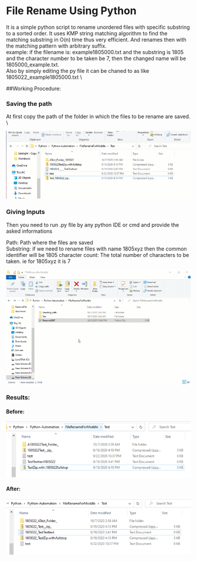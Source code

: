 # File Rename Using Python

It is a simple python script to rename unordered files with specific substring to a sorted order.
It uses KMP string matching algorithm to find the matching substring in O(n) time thus very efficient.
And renames then with the matching pattern with arbitrary suffix. \
example: if the filename is: example1805000.txt and the substring is 1805 and the character number to be
taken be 7, then the changed name will be 1805000_example.txt. \
Also by simply editing the py file it can be chaned to as like 1805022_example1805000.txt \

##Working Procedure:

### Saving the path
 At first copy the path of the folder in which the files to be rename are saved. \
 
![Image of Selection](https://github.com/TamimEhsan/Python-Automation/blob/master/FileRenameForModdle/Assets/Selecting%20path.gif)

### Giving Inputs

Then you need to run .py file by any python IDE or cmd and provide the asked informations

Path: Path where the files are saved \
Substring: if we need to rename files with name 1805xyz then the common identifier will be 1805
character count: The total number of characters to be taken. ie for 1805xyz it is 7

![Image of World Mapt](https://github.com/TamimEhsan/Python-Automation/blob/master/FileRenameForModdle/Assets/Process.gif)

### Results:

#### Before:
![Image of World Mapt](https://github.com/TamimEhsan/Python-Automation/blob/master/FileRenameForModdle/Assets/Before.PNG)

#### After:
![Image of World Mapt](https://github.com/TamimEhsan/Python-Automation/blob/master/FileRenameForModdle/Assets/After.PNG)
